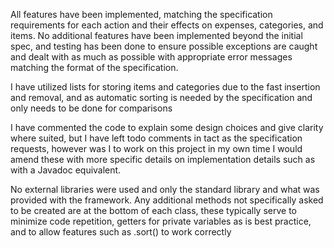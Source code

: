 
All features have been implemented, matching the specification requirements for each action and their effects on expenses, categories, and items. No additional features have been implemented beyond the initial spec, and testing has been done to ensure possible exceptions are caught and dealt with as much as possible with appropriate error messages matching the format of the specification.

I have utilized lists for storing items and categories due to the fast insertion and removal, and as automatic
sorting is needed by the specification and only needs to be done for comparisons

I have commented the code to explain some design choices and give clarity where suited, but I have left todo comments in tact as the specification requests, however was I to work on this project in my own time I would amend these with more specific details on implementation details such as with a Javadoc equivalent.

No external libraries were used and only the standard library and what was provided with the framework.
Any additional methods not specifically asked to be created are at the bottom of each class, these typically serve to minimize code repetition, getters for private variables as is best practice, and to allow features such as .sort() to work correctly
